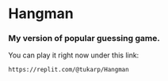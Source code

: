 # Hangman

### My version of popular guessing game.

You can play it right now under this link:

```
https://replit.com/@tukarp/Hangman
```
